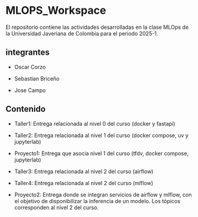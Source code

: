 # MLOPS_Workspace

El repositorio contiene las actividades desarrolladas en la clase MLOps de la Universidad Javeriana de Colombia para el periodo 2025-1.

## integrantes
- Oscar Corzo

- Sebastian Briceño

- Jose Campo

## Contenido

- Taller1: Entrega relacionada al nivel 0 del curso (docker y fastapi)

- Taller2: Entrega relacionada al nivel 1 del curso (docker compose, uv y jupyterlab)

- Proyecto1: Entrega que asocia nivel 1 del curso (tfdv, docker compose, jupyterlab)

- Taller3: Entrega relacionada al nivel 2 del curso (airflow)

- Taller4: Entrega relacionada al nivel 2 del curso (mlflow)

- Proyecto2: Entrega donde se integran servicios de airflow y mlflow, con el objetivo de disponibilizar la inferencia de un modelo. Los tópicos corresponden al nivel 2 del curso. 

